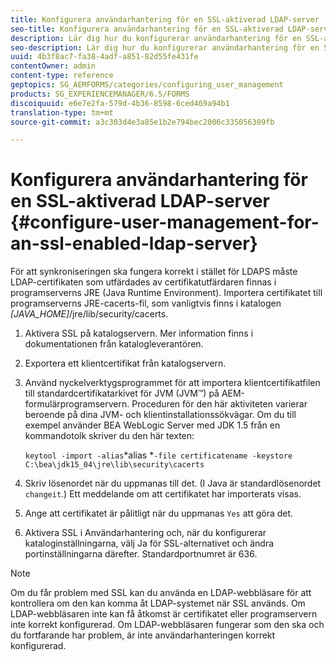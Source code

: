 ```yaml
---
title: Konfigurera användarhantering för en SSL-aktiverad LDAP-server
seo-title: Konfigurera användarhantering för en SSL-aktiverad LDAP-server
description: Lär dig hur du konfigurerar användarhantering för en SSL-aktiverad LDAP-server så att synkroniseringen kan fungera korrekt i stället för LDAPS.
seo-description: Lär dig hur du konfigurerar användarhantering för en SSL-aktiverad LDAP-server så att synkroniseringen kan fungera korrekt i stället för LDAPS.
uuid: 4b3f8ac7-fa38-4adf-a851-82d55fe431fe
contentOwner: admin
content-type: reference
geptopics: SG_AEMFORMS/categories/configuring_user_management
products: SG_EXPERIENCEMANAGER/6.5/FORMS
discoiquuid: e6e7e2fa-579d-4b36-8598-6ced469a94b1
translation-type: tm+mt
source-git-commit: a3c303d4e3a85e1b2e794bec2006c335056309fb

---
```



# Konfigurera användarhantering för en SSL-aktiverad LDAP-server {#configure-user-management-for-an-ssl-enabled-ldap-server}

För att synkroniseringen ska fungera korrekt i stället för LDAPS måste LDAP-certifikaten som utfärdades av certifikatutfärdaren finnas i programserverns JRE (Java Runtime Environment). Importera certifikatet till programserverns JRE-cacerts-fil, som vanligtvis finns i katalogen *[JAVA_HOME]*/jre/lib/security/cacerts.

1. Aktivera SSL på katalogservern. Mer information finns i dokumentationen från katalogleverantören.
1. Exportera ett klientcertifikat från katalogservern.
1. Använd nyckelverktygsprogrammet för att importera klientcertifikatfilen till standardcertifikatarkivet för JVM (JVM™) på AEM-formulärprogramservern. Proceduren för den här aktiviteten varierar beroende på dina JVM- och klientinstallationssökvägar. Om du till exempel använder BEA WebLogic Server med JDK 1.5 från en kommandotolk skriver du den här texten:

   `keytool -import -alias`*alias *`-file certificatename -keystore C:\bea\jdk15_04\jre\lib\security\cacerts`

1. Skriv lösenordet när du uppmanas till det. (I Java är standardlösenordet `changeit`.) Ett meddelande om att certifikatet har importerats visas.
1. Ange att certifikatet är pålitligt när du uppmanas `Yes` att göra det.
1. Aktivera SSL i Användarhantering och, när du konfigurerar kataloginställningarna, välj Ja för SSL-alternativet och ändra portinställningarna därefter. Standardportnumret är 636.

>[!NOTE]
>
>Om du får problem med SSL kan du använda en LDAP-webbläsare för att kontrollera om den kan komma åt LDAP-systemet när SSL används. Om LDAP-webbläsaren inte kan få åtkomst är certifikatet eller programservern inte korrekt konfigurerad. Om LDAP-webbläsaren fungerar som den ska och du fortfarande har problem, är inte användarhanteringen korrekt konfigurerad.

